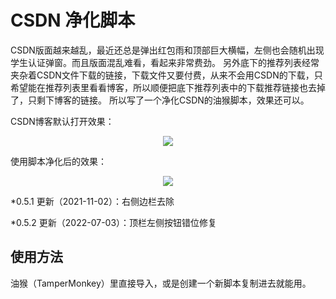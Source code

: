 # CSDN 净化脚本

CSDN版面越来越乱，最近还总是弹出红包雨和顶部巨大横幅，左侧也会随机出现学生认证弹窗。而且版面混乱难看，看起来非常费劲。
另外底下的推荐列表经常夹杂着CSDN文件下载的链接，下载文件又要付费，从来不会用CSDN的下载，只希望能在推荐列表里看看博客，所以顺便把底下推荐列表中的下载推荐链接也去掉了，只剩下博客的链接。
所以写了一个净化CSDN的油猴脚本，效果还可以。

CSDN博客默认打开效果：

<center><img src="https://img2020.cnblogs.com/blog/2589174/202110/2589174-20211024154139035-1051792636.png" class="text-image" /></center>

使用脚本净化后的效果：

<center><img src="https://img2020.cnblogs.com/blog/2589174/202110/2589174-20211024154149877-959601461.png" class="text-image" /></center>

*0.5.1 更新（2021-11-02）：右侧边栏去除

*0.5.2 更新（2022-07-03）：顶栏左侧按钮错位修复

## 使用方法

油猴（TamperMonkey）里直接导入，或是创建一个新脚本复制进去就能用。
